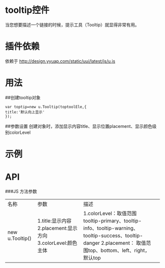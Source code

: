 # tooltip控件

当您想要描述一个链接的时候，提示工具（Tooltip）就显得非常有用。

# 插件依赖

依赖于 http://design.yyuap.com/static/uui/latest/js/u.js

# 用法

##创建tooltip对象
```
var toptip=new u.Tooltip(toptoolEle,{
title:'默认向上显示'
});

```
##参数设置
创建对象时，添加显示内容title、显示位置placement、显示颜色级别colorLevel

# 示例



# API
###JS 方法参数
<table>
  <tbody>
  	  <tr>
	    <td>名称</td>
	    <td>参数</td>
	    <td>描述</td>
	    <td></td>
	  </tr>
	  <tr>
	    <td>new u.Tooltip()</td>
	    <td>1.title:显示内容 2.placement:显示方向 3.colorLevel:颜色主体</td>
	    <td>
	    	1.colorLevel：取值范围tooltip-primary、tooltip-info、tooltip-warning、tooltip-success、tooltip-danger
			2.placement： 取值范围top、bottom、left、right，默认top</td>
	    <td></td>
	  </tr>
	</tbody>
</table>
